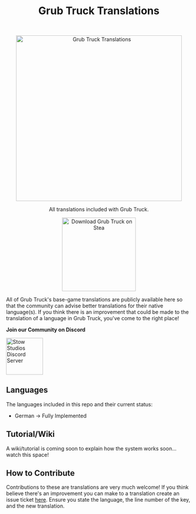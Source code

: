<h1 align="center"> Grub Truck Translations </h1> <br>
<p align="center">
  <a href="https://store.steampowered.com/app/2733690/Grub_Truck/">
    <img alt="Grub Truck Translations" title="Grub Truck Translations" src="https://i.imgur.com/EpEflIE.png" width="450">
  </a>
</p>

<p align="center">
  All translations included with Grub Truck.
</p>

<p align="center">
  <a href="https://store.steampowered.com/app/2733690/Grub_Truck/">
    <img alt="Download Grub Truck on Stea" title="Steam Page" src="https://www.evolutiondigitalgame.com/wp-content/uploads/2019/01/steam-store-badge.png" width="200">
  </a>
</p>

All of Grub Truck's base-game translations are publicly available here so that the community can advise better translations for their native language(s). If you think there is an improvement that could be made to the translation of a language in Grub Truck, you've come to the right place! 

**Join our Community on Discord**

<p align="left">
    <a href="https://discord.gg/eMVsRU7PdF">
    <img alt="Stow Studios Discord Server" title="Discord" src="https://static.vecteezy.com/system/resources/previews/018/930/718/non_2x/discord-logo-discord-icon-transparent-free-png.png" width="100">
  </a>
</p>

## Languages

The languages included in this repo and their current status:
* German -> Fully Implemented

## Tutorial/Wiki

A wiki/tutorial is coming soon to explain how the system works soon... watch this space!

## How to Contribute

Contributions to these are translations are very much welcome! If you think believe there's an improvement you can make to a translation create an issue ticket [here](https://github.com/BeauSaunders/Grub-Truck-Translations/issues). Ensure you state the language, the line number of the key, and the new translation.
